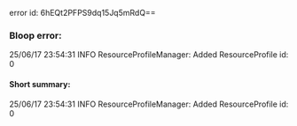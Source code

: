 error id: 6hEQt2PFPS9dq15Jq5mRdQ==
### Bloop error:

25/06/17 23:54:31 INFO ResourceProfileManager: Added ResourceProfile id: 0
#### Short summary: 

25/06/17 23:54:31 INFO ResourceProfileManager: Added ResourceProfile id: 0